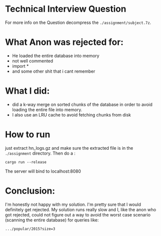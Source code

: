 # Technical Interview Question 
For more info on the Question decompress the `./assignment/subject.7z`. 

# What Anon was rejected for:
- He loaded the entire database into memory 
- not well commented
- import *  
- and some other shit that i cant remember

# What I did: 
- did a k-way merge on sorted chunks of the database in order to avoid loading the entire file into memory.
- I also use an LRU cache to avoid fetching chunks from disk
  
# How to run 
just extract hn_logs.gz and make sure the extracted file is in the `./assignment` directory.
Then do a :
```
cargo run --release 
```
The server will bind to localhost:8080

# Conclusion:

I'm honestly not happy with my solution. I'm pretty sure that I would definitely get rejected. My solution runs really slow and I, like the anon who got rejected,  could not figure out a way to avoid the worst case scenario (scanning the entire database) for queries like:
``` 
.../popular/2015?size=3 
``` 